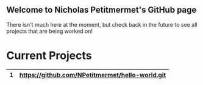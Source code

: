## Welcome to Nicholas Petitmermet's GitHub page

There isn't much here at the moment, but check back in the future to see all projects that are being worked on!

# Current Projects

1  |https://github.com/NPetitmermet/hello-world.git
---|-----------------------------------------------
